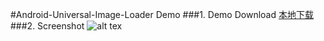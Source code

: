 #Android-Universal-Image-Loader Demo
###1. Demo Download
[本地下载](https://raw.githubusercontent.com/android-cn/android-open-project-demo/master/universal-image-loader-demo-huxian99/apk/uil_demo.apk)
###2. Screenshot
![alt tex](https://github.com/android-cn/android-open-project-demo/blob/master/universal-image-loader-demo-huxian99/apk/uil_demo.gif)
